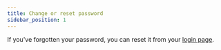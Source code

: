 ```yaml
---
title: Change or reset password
sidebar_position: 1
---
```


If you've forgotten your password, you can reset it from your [login page](https://login.catsone.com/).
